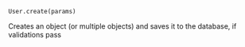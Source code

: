 ```
User.create(params)
```

Creates an object (or multiple objects) and saves it to the database, if validations pass